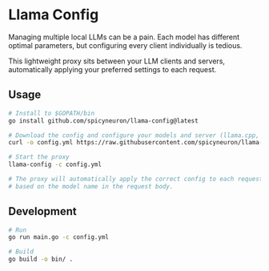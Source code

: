 # Llama Config

Managing multiple local LLMs can be a pain. Each model has different optimal parameters, but configuring every client individually is tedious.

This lightweight proxy sits between your LLM clients and servers, automatically applying your preferred settings to each request.

## Usage

```sh
# Install to $GOPATH/bin
go install github.com/spicyneuron/llama-config@latest

# Download the config and configure your models and server (llama.cpp, mlx_lm.server, etc)
curl -o config.yml https://raw.githubusercontent.com/spicyneuron/llama-config/main/example.config.yml

# Start the proxy
llama-config -c config.yml

# The proxy will automatically apply the correct config to each request
# based on the model name in the request body.
```

## Development

```sh
# Run
go run main.go -c config.yml

# Build
go build -o bin/ .
```